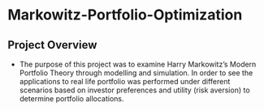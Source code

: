 # Markowitz-Portfolio-Optimization
## Project Overview
* The purpose of this project was to examine Harry Markowitz’s Modern Portfolio Theory through modelling and simulation. In order to see the applications to real life portfolio was performed under different scenarios based on investor preferences and utility (risk aversion) to determine portfolio allocations.
